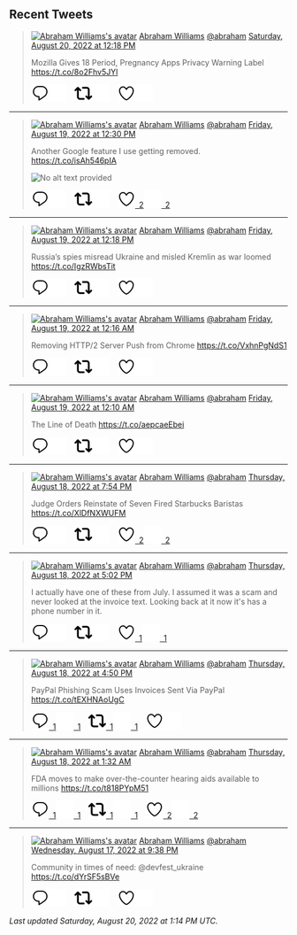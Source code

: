 ## Recent Tweets

> [![Abraham Williams's avatar](https://pbs.twimg.com/profile_images/897079141719195648/_mvh-QJH_mini.jpg)](https://twitter.com/abraham) [Abraham Williams](https://twitter.com/abraham) [@abraham](https://twitter.com/abraham) [Saturday, August 20, 2022 at 12:18 PM](https://twitter.com/abraham/status/1560964598085419008)
>
> Mozilla Gives 18 Period, Pregnancy Apps Privacy Warning Label https://t.co/8o2Fhv5JYl
>
> [![Reply](./images/reply_light.svg#gh-light-mode-only "Reply")](https://twitter.com/intent/tweet?in_reply_to=1560964598085419008#gh-light-mode-only)[![Reply](./images/reply.svg#gh-dark-mode-only "Reply")](https://twitter.com/intent/tweet?in_reply_to=1560964598085419008#gh-dark-mode-only)&emsp;[![Retweet](./images/retweet_light.svg#gh-light-mode-only "Retweet")](https://twitter.com/intent/retweet?tweet_id=1560964598085419008#gh-light-mode-only)[![Retweet](./images/retweet.svg#gh-dark-mode-only "Retweet")](https://twitter.com/intent/retweet?tweet_id=1560964598085419008#gh-dark-mode-only)&emsp;[![Like](./images/like_light.svg#gh-light-mode-only "Like")](https://twitter.com/intent/favorite?tweet_id=1560964598085419008#gh-light-mode-only)[![Like](./images/like.svg#gh-dark-mode-only "Like")](https://twitter.com/intent/favorite?tweet_id=1560964598085419008#gh-dark-mode-only)


---

> [![Abraham Williams's avatar](https://pbs.twimg.com/profile_images/897079141719195648/_mvh-QJH_mini.jpg)](https://twitter.com/abraham) [Abraham Williams](https://twitter.com/abraham) [@abraham](https://twitter.com/abraham) [Friday, August 19, 2022 at 12:30 PM](https://twitter.com/abraham/status/1560605066469396482)
>
> Another Google feature I use getting removed. https://t.co/isAh546pIA
>
> ![No alt text provided](https://pbs.twimg.com/media/Fahh-T_WAAEj1si.jpg)
>
> [![Reply](./images/reply_light.svg#gh-light-mode-only "Reply")](https://twitter.com/intent/tweet?in_reply_to=1560605066469396482#gh-light-mode-only)[![Reply](./images/reply.svg#gh-dark-mode-only "Reply")](https://twitter.com/intent/tweet?in_reply_to=1560605066469396482#gh-dark-mode-only)&emsp;[![Retweet](./images/retweet_light.svg#gh-light-mode-only "Retweet")](https://twitter.com/intent/retweet?tweet_id=1560605066469396482#gh-light-mode-only)[![Retweet](./images/retweet.svg#gh-dark-mode-only "Retweet")](https://twitter.com/intent/retweet?tweet_id=1560605066469396482#gh-dark-mode-only)&emsp;[![Like](./images/like_light.svg#gh-light-mode-only "Like")&ensp;2](https://twitter.com/intent/favorite?tweet_id=1560605066469396482#gh-light-mode-only)[![Like](./images/like.svg#gh-dark-mode-only "Like")&ensp;2](https://twitter.com/intent/favorite?tweet_id=1560605066469396482#gh-dark-mode-only)


---

> [![Abraham Williams's avatar](https://pbs.twimg.com/profile_images/897079141719195648/_mvh-QJH_mini.jpg)](https://twitter.com/abraham) [Abraham Williams](https://twitter.com/abraham) [@abraham](https://twitter.com/abraham) [Friday, August 19, 2022 at 12:18 PM](https://twitter.com/abraham/status/1560601989159026689)
>
> Russia’s spies misread Ukraine and misled Kremlin as war loomed  https://t.co/IgzRWbsTit
>
> [![Reply](./images/reply_light.svg#gh-light-mode-only "Reply")](https://twitter.com/intent/tweet?in_reply_to=1560601989159026689#gh-light-mode-only)[![Reply](./images/reply.svg#gh-dark-mode-only "Reply")](https://twitter.com/intent/tweet?in_reply_to=1560601989159026689#gh-dark-mode-only)&emsp;[![Retweet](./images/retweet_light.svg#gh-light-mode-only "Retweet")](https://twitter.com/intent/retweet?tweet_id=1560601989159026689#gh-light-mode-only)[![Retweet](./images/retweet.svg#gh-dark-mode-only "Retweet")](https://twitter.com/intent/retweet?tweet_id=1560601989159026689#gh-dark-mode-only)&emsp;[![Like](./images/like_light.svg#gh-light-mode-only "Like")](https://twitter.com/intent/favorite?tweet_id=1560601989159026689#gh-light-mode-only)[![Like](./images/like.svg#gh-dark-mode-only "Like")](https://twitter.com/intent/favorite?tweet_id=1560601989159026689#gh-dark-mode-only)


---

> [![Abraham Williams's avatar](https://pbs.twimg.com/profile_images/897079141719195648/_mvh-QJH_mini.jpg)](https://twitter.com/abraham) [Abraham Williams](https://twitter.com/abraham) [@abraham](https://twitter.com/abraham) [Friday, August 19, 2022 at 12:16 AM](https://twitter.com/abraham/status/1560420502413377537)
>
> Removing HTTP/2 Server Push from Chrome https://t.co/VxhnPgNdS1
>
> [![Reply](./images/reply_light.svg#gh-light-mode-only "Reply")](https://twitter.com/intent/tweet?in_reply_to=1560420502413377537#gh-light-mode-only)[![Reply](./images/reply.svg#gh-dark-mode-only "Reply")](https://twitter.com/intent/tweet?in_reply_to=1560420502413377537#gh-dark-mode-only)&emsp;[![Retweet](./images/retweet_light.svg#gh-light-mode-only "Retweet")](https://twitter.com/intent/retweet?tweet_id=1560420502413377537#gh-light-mode-only)[![Retweet](./images/retweet.svg#gh-dark-mode-only "Retweet")](https://twitter.com/intent/retweet?tweet_id=1560420502413377537#gh-dark-mode-only)&emsp;[![Like](./images/like_light.svg#gh-light-mode-only "Like")](https://twitter.com/intent/favorite?tweet_id=1560420502413377537#gh-light-mode-only)[![Like](./images/like.svg#gh-dark-mode-only "Like")](https://twitter.com/intent/favorite?tweet_id=1560420502413377537#gh-dark-mode-only)


---

> [![Abraham Williams's avatar](https://pbs.twimg.com/profile_images/897079141719195648/_mvh-QJH_mini.jpg)](https://twitter.com/abraham) [Abraham Williams](https://twitter.com/abraham) [@abraham](https://twitter.com/abraham) [Friday, August 19, 2022 at 12:10 AM](https://twitter.com/abraham/status/1560418891888730112)
>
> The Line of Death https://t.co/aepcaeEbei
>
> [![Reply](./images/reply_light.svg#gh-light-mode-only "Reply")](https://twitter.com/intent/tweet?in_reply_to=1560418891888730112#gh-light-mode-only)[![Reply](./images/reply.svg#gh-dark-mode-only "Reply")](https://twitter.com/intent/tweet?in_reply_to=1560418891888730112#gh-dark-mode-only)&emsp;[![Retweet](./images/retweet_light.svg#gh-light-mode-only "Retweet")](https://twitter.com/intent/retweet?tweet_id=1560418891888730112#gh-light-mode-only)[![Retweet](./images/retweet.svg#gh-dark-mode-only "Retweet")](https://twitter.com/intent/retweet?tweet_id=1560418891888730112#gh-dark-mode-only)&emsp;[![Like](./images/like_light.svg#gh-light-mode-only "Like")](https://twitter.com/intent/favorite?tweet_id=1560418891888730112#gh-light-mode-only)[![Like](./images/like.svg#gh-dark-mode-only "Like")](https://twitter.com/intent/favorite?tweet_id=1560418891888730112#gh-dark-mode-only)


---

> [![Abraham Williams's avatar](https://pbs.twimg.com/profile_images/897079141719195648/_mvh-QJH_mini.jpg)](https://twitter.com/abraham) [Abraham Williams](https://twitter.com/abraham) [@abraham](https://twitter.com/abraham) [Thursday, August 18, 2022 at 7:54 PM](https://twitter.com/abraham/status/1560354383690452993)
>
> Judge Orders Reinstate of Seven Fired Starbucks Baristas https://t.co/XlDfNXWUFM
>
> [![Reply](./images/reply_light.svg#gh-light-mode-only "Reply")](https://twitter.com/intent/tweet?in_reply_to=1560354383690452993#gh-light-mode-only)[![Reply](./images/reply.svg#gh-dark-mode-only "Reply")](https://twitter.com/intent/tweet?in_reply_to=1560354383690452993#gh-dark-mode-only)&emsp;[![Retweet](./images/retweet_light.svg#gh-light-mode-only "Retweet")](https://twitter.com/intent/retweet?tweet_id=1560354383690452993#gh-light-mode-only)[![Retweet](./images/retweet.svg#gh-dark-mode-only "Retweet")](https://twitter.com/intent/retweet?tweet_id=1560354383690452993#gh-dark-mode-only)&emsp;[![Like](./images/like_light.svg#gh-light-mode-only "Like")&ensp;2](https://twitter.com/intent/favorite?tweet_id=1560354383690452993#gh-light-mode-only)[![Like](./images/like.svg#gh-dark-mode-only "Like")&ensp;2](https://twitter.com/intent/favorite?tweet_id=1560354383690452993#gh-dark-mode-only)


---

> [![Abraham Williams's avatar](https://pbs.twimg.com/profile_images/897079141719195648/_mvh-QJH_mini.jpg)](https://twitter.com/abraham) [Abraham Williams](https://twitter.com/abraham) [@abraham](https://twitter.com/abraham) [Thursday, August 18, 2022 at 5:02 PM](https://twitter.com/abraham/status/1560311279298166784)
>
> I actually have one of these from July. I assumed it was a scam and never looked at the invoice text. Looking back at it now it's has a phone number in it.
>
> [![Reply](./images/reply_light.svg#gh-light-mode-only "Reply")](https://twitter.com/intent/tweet?in_reply_to=1560311279298166784#gh-light-mode-only)[![Reply](./images/reply.svg#gh-dark-mode-only "Reply")](https://twitter.com/intent/tweet?in_reply_to=1560311279298166784#gh-dark-mode-only)&emsp;[![Retweet](./images/retweet_light.svg#gh-light-mode-only "Retweet")](https://twitter.com/intent/retweet?tweet_id=1560311279298166784#gh-light-mode-only)[![Retweet](./images/retweet.svg#gh-dark-mode-only "Retweet")](https://twitter.com/intent/retweet?tweet_id=1560311279298166784#gh-dark-mode-only)&emsp;[![Like](./images/like_light.svg#gh-light-mode-only "Like")&ensp;1](https://twitter.com/intent/favorite?tweet_id=1560311279298166784#gh-light-mode-only)[![Like](./images/like.svg#gh-dark-mode-only "Like")&ensp;1](https://twitter.com/intent/favorite?tweet_id=1560311279298166784#gh-dark-mode-only)


---

> [![Abraham Williams's avatar](https://pbs.twimg.com/profile_images/897079141719195648/_mvh-QJH_mini.jpg)](https://twitter.com/abraham) [Abraham Williams](https://twitter.com/abraham) [@abraham](https://twitter.com/abraham) [Thursday, August 18, 2022 at 4:50 PM](https://twitter.com/abraham/status/1560308242978422788)
>
> PayPal Phishing Scam Uses Invoices Sent Via PayPal https://t.co/tEXHNAoUgC
>
> [![Reply](./images/reply_light.svg#gh-light-mode-only "Reply")&ensp;1](https://twitter.com/intent/tweet?in_reply_to=1560308242978422788#gh-light-mode-only)[![Reply](./images/reply.svg#gh-dark-mode-only "Reply")&ensp;1](https://twitter.com/intent/tweet?in_reply_to=1560308242978422788#gh-dark-mode-only)&emsp;[![Retweet](./images/retweet_light.svg#gh-light-mode-only "Retweet")&ensp;1](https://twitter.com/intent/retweet?tweet_id=1560308242978422788#gh-light-mode-only)[![Retweet](./images/retweet.svg#gh-dark-mode-only "Retweet")&ensp;1](https://twitter.com/intent/retweet?tweet_id=1560308242978422788#gh-dark-mode-only)&emsp;[![Like](./images/like_light.svg#gh-light-mode-only "Like")](https://twitter.com/intent/favorite?tweet_id=1560308242978422788#gh-light-mode-only)[![Like](./images/like.svg#gh-dark-mode-only "Like")](https://twitter.com/intent/favorite?tweet_id=1560308242978422788#gh-dark-mode-only)


---

> [![Abraham Williams's avatar](https://pbs.twimg.com/profile_images/897079141719195648/_mvh-QJH_mini.jpg)](https://twitter.com/abraham) [Abraham Williams](https://twitter.com/abraham) [@abraham](https://twitter.com/abraham) [Thursday, August 18, 2022 at 1:32 AM](https://twitter.com/abraham/status/1560077077872869376)
>
> FDA moves to make over-the-counter hearing aids available to millions https://t.co/t818PYpM51
>
> [![Reply](./images/reply_light.svg#gh-light-mode-only "Reply")&ensp;1](https://twitter.com/intent/tweet?in_reply_to=1560077077872869376#gh-light-mode-only)[![Reply](./images/reply.svg#gh-dark-mode-only "Reply")&ensp;1](https://twitter.com/intent/tweet?in_reply_to=1560077077872869376#gh-dark-mode-only)&emsp;[![Retweet](./images/retweet_light.svg#gh-light-mode-only "Retweet")&ensp;1](https://twitter.com/intent/retweet?tweet_id=1560077077872869376#gh-light-mode-only)[![Retweet](./images/retweet.svg#gh-dark-mode-only "Retweet")&ensp;1](https://twitter.com/intent/retweet?tweet_id=1560077077872869376#gh-dark-mode-only)&emsp;[![Like](./images/like_light.svg#gh-light-mode-only "Like")&ensp;2](https://twitter.com/intent/favorite?tweet_id=1560077077872869376#gh-light-mode-only)[![Like](./images/like.svg#gh-dark-mode-only "Like")&ensp;2](https://twitter.com/intent/favorite?tweet_id=1560077077872869376#gh-dark-mode-only)


---

> [![Abraham Williams's avatar](https://pbs.twimg.com/profile_images/897079141719195648/_mvh-QJH_mini.jpg)](https://twitter.com/abraham) [Abraham Williams](https://twitter.com/abraham) [@abraham](https://twitter.com/abraham) [Wednesday, August 17, 2022 at 9:38 PM](https://twitter.com/abraham/status/1560018190901592066)
>
> Community in times of need: @devfest_ukraine https://t.co/dYrSF5sBVe
>
> [![Reply](./images/reply_light.svg#gh-light-mode-only "Reply")](https://twitter.com/intent/tweet?in_reply_to=1560018190901592066#gh-light-mode-only)[![Reply](./images/reply.svg#gh-dark-mode-only "Reply")](https://twitter.com/intent/tweet?in_reply_to=1560018190901592066#gh-dark-mode-only)&emsp;[![Retweet](./images/retweet_light.svg#gh-light-mode-only "Retweet")](https://twitter.com/intent/retweet?tweet_id=1560018190901592066#gh-light-mode-only)[![Retweet](./images/retweet.svg#gh-dark-mode-only "Retweet")](https://twitter.com/intent/retweet?tweet_id=1560018190901592066#gh-dark-mode-only)&emsp;[![Like](./images/like_light.svg#gh-light-mode-only "Like")](https://twitter.com/intent/favorite?tweet_id=1560018190901592066#gh-light-mode-only)[![Like](./images/like.svg#gh-dark-mode-only "Like")](https://twitter.com/intent/favorite?tweet_id=1560018190901592066#gh-dark-mode-only)


_Last updated Saturday, August 20, 2022 at 1:14 PM UTC._
